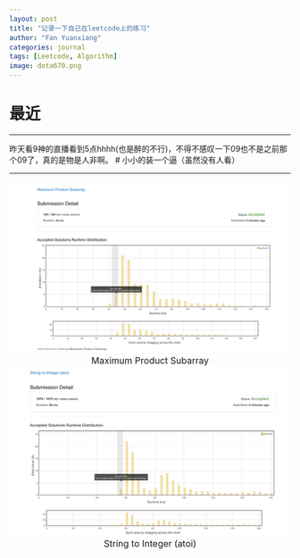 ```yaml
---
layout: post
title: "记录一下自己在leetcode上的练习"
author: "Fan Yuanxiang"
categories: journal
tags: [Leetcode, Algorithm]
image: dota670.png
---
```

# 最近
<HR>
昨天看9神的直播看到5点hhhh(也是醉的不行)，不得不感叹一下09也不是之前那个09了，真的是物是人非啊。
# 小小的装一个逼（虽然没有人看）
<HR>
<div align="center">
<img src="../assets/img/leetcode_00.png"/>
<br><font size='3'>Maximum Product Subarray</font>
</div>
<div align="center">
<img src="../assets/img/leetcode_01.png"/>
<br><font size='3'>String to Integer (atoi)</font>
</div>